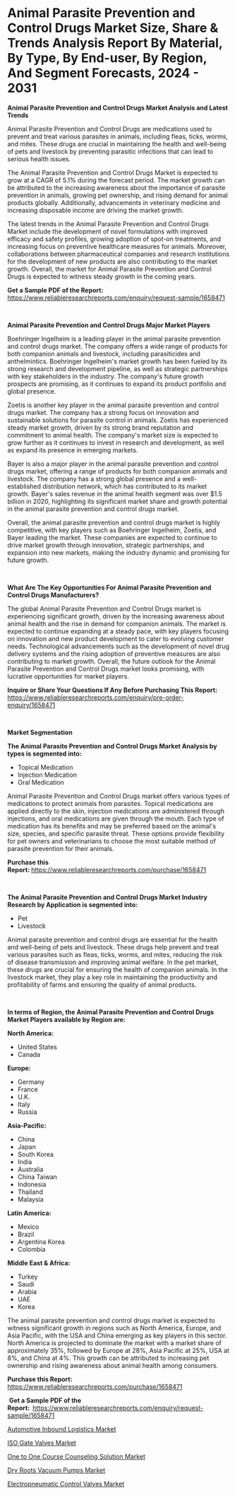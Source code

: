 <p><h1>Animal Parasite Prevention and Control Drugs Market Size, Share & Trends Analysis Report By Material, By Type, By End-user, By Region, And Segment Forecasts, 2024 - 2031</h1></p><p><strong>Animal Parasite Prevention and Control Drugs Market Analysis and Latest Trends</strong></p>
<p><p>Animal Parasite Prevention and Control Drugs are medications used to prevent and treat various parasites in animals, including fleas, ticks, worms, and mites. These drugs are crucial in maintaining the health and well-being of pets and livestock by preventing parasitic infections that can lead to serious health issues.</p><p>The Animal Parasite Prevention and Control Drugs Market is expected to grow at a CAGR of 5.1% during the forecast period. The market growth can be attributed to the increasing awareness about the importance of parasite prevention in animals, growing pet ownership, and rising demand for animal products globally. Additionally, advancements in veterinary medicine and increasing disposable income are driving the market growth.</p><p>The latest trends in the Animal Parasite Prevention and Control Drugs Market include the development of novel formulations with improved efficacy and safety profiles, growing adoption of spot-on treatments, and increasing focus on preventive healthcare measures for animals. Moreover, collaborations between pharmaceutical companies and research institutions for the development of new products are also contributing to the market growth. Overall, the market for Animal Parasite Prevention and Control Drugs is expected to witness steady growth in the coming years.</p></p>
<p><strong>Get a Sample PDF of the Report:&nbsp;</strong> <a href="https://www.reliableresearchreports.com/enquiry/request-sample/1658471">https://www.reliableresearchreports.com/enquiry/request-sample/1658471</a></p>
<p>&nbsp;</p>
<p><strong>Animal Parasite Prevention and Control Drugs Major Market Players</strong></p>
<p><p>Boehringer Ingelheim is a leading player in the animal parasite prevention and control drugs market. The company offers a wide range of products for both companion animals and livestock, including parasiticides and anthelmintics. Boehringer Ingelheim's market growth has been fueled by its strong research and development pipeline, as well as strategic partnerships with key stakeholders in the industry. The company's future growth prospects are promising, as it continues to expand its product portfolio and global presence.</p><p>Zoetis is another key player in the animal parasite prevention and control drugs market. The company has a strong focus on innovation and sustainable solutions for parasite control in animals. Zoetis has experienced steady market growth, driven by its strong brand reputation and commitment to animal health. The company's market size is expected to grow further as it continues to invest in research and development, as well as expand its presence in emerging markets.</p><p>Bayer is also a major player in the animal parasite prevention and control drugs market, offering a range of products for both companion animals and livestock. The company has a strong global presence and a well-established distribution network, which has contributed to its market growth. Bayer's sales revenue in the animal health segment was over $1.5 billion in 2020, highlighting its significant market share and growth potential in the animal parasite prevention and control drugs market.</p><p>Overall, the animal parasite prevention and control drugs market is highly competitive, with key players such as Boehringer Ingelheim, Zoetis, and Bayer leading the market. These companies are expected to continue to drive market growth through innovation, strategic partnerships, and expansion into new markets, making the industry dynamic and promising for future growth.</p></p>
<p>&nbsp;</p>
<p><strong>What Are The Key Opportunities For Animal Parasite Prevention and Control Drugs Manufacturers?</strong></p>
<p><p>The global Animal Parasite Prevention and Control Drugs market is experiencing significant growth, driven by the increasing awareness about animal health and the rise in demand for companion animals. The market is expected to continue expanding at a steady pace, with key players focusing on innovation and new product development to cater to evolving customer needs. Technological advancements such as the development of novel drug delivery systems and the rising adoption of preventive measures are also contributing to market growth. Overall, the future outlook for the Animal Parasite Prevention and Control Drugs market looks promising, with lucrative opportunities for market players.</p></p>
<p><strong>Inquire or Share Your Questions If Any Before Purchasing This Report:</strong> <a href="https://www.reliableresearchreports.com/enquiry/pre-order-enquiry/1658471">https://www.reliableresearchreports.com/enquiry/pre-order-enquiry/1658471</a></p>
<p>&nbsp;</p>
<p><strong>Market Segmentation</strong></p>
<p><strong>The Animal Parasite Prevention and Control Drugs Market Analysis by types is segmented into:</strong></p>
<p><ul><li>Topical Medication</li><li>Injection Medication</li><li>Oral Medication</li></ul></p>
<p><p>Animal Parasite Prevention and Control Drugs market offers various types of medications to protect animals from parasites. Topical medications are applied directly to the skin, injection medications are administered through injections, and oral medications are given through the mouth. Each type of medication has its benefits and may be preferred based on the animal's size, species, and specific parasite threat. These options provide flexibility for pet owners and veterinarians to choose the most suitable method of parasite prevention for their animals.</p></p>
<p><strong>Purchase this Report:&nbsp;</strong><a href="https://www.reliableresearchreports.com/purchase/1658471">https://www.reliableresearchreports.com/purchase/1658471</a></p>
<p>&nbsp;</p>
<p><strong>The Animal Parasite Prevention and Control Drugs Market Industry Research by Application is segmented into:</strong></p>
<p><ul><li>Pet</li><li>Livestock</li></ul></p>
<p><p>Animal parasite prevention and control drugs are essential for the health and well-being of pets and livestock. These drugs help prevent and treat various parasites such as fleas, ticks, worms, and mites, reducing the risk of disease transmission and improving animal welfare. In the pet market, these drugs are crucial for ensuring the health of companion animals. In the livestock market, they play a key role in maintaining the productivity and profitability of farms and ensuring the quality of animal products.</p></p>
<p>&nbsp;</p>
<p><strong>In terms of Region, the Animal Parasite Prevention and Control Drugs Market Players available by Region are:</strong></p>
<p>
    <p> <strong> North America: </strong>
        <ul>
            <li>United States</li>
            <li>Canada</li>
        </ul>
        </p> 
    <p> <strong> Europe: </strong>
        <ul>
            <li>Germany</li>
            <li>France</li>
            <li>U.K.</li>
            <li>Italy</li>
            <li>Russia</li>
        </ul>
        </p> 
    <p> <strong> Asia-Pacific: </strong>
        <ul>
            <li>China</li>
            <li>Japan</li>
            <li>South Korea</li>
            <li>India</li>
            <li>Australia</li>
            <li>China Taiwan</li>
            <li>Indonesia</li>
            <li>Thailand</li>
            <li>Malaysia</li>
        </ul>
        </p> 
    <p> <strong> Latin America: </strong>
        <ul>
            <li>Mexico</li>
            <li>Brazil</li>
            <li>Argentina Korea</li>
            <li>Colombia</li>
        </ul>
        </p> 
    <p> <strong> Middle East & Africa: </strong>
        <ul>
            <li>Turkey</li>
            <li>Saudi</li>
            <li>Arabia</li>
            <li>UAE</li>
            <li>Korea</li>
        </ul>
    </p>
    </p>
<p><p>The animal parasite prevention and control drugs market is expected to witness significant growth in regions such as North America, Europe, and Asia Pacific, with the USA and China emerging as key players in this sector. North America is projected to dominate the market with a market share of approximately 35%, followed by Europe at 28%, Asia Pacific at 25%, USA at 8%, and China at 4%. This growth can be attributed to increasing pet ownership and rising awareness about animal health among consumers.</p></p>
<p><strong>Purchase this Report: </strong><a href="https://www.reliableresearchreports.com/purchase/1658471">https://www.reliableresearchreports.com/purchase/1658471</a></p>
<p>&nbsp;<strong>Get a Sample PDF of the Report:&nbsp;&nbsp;</strong><a href="https://www.reliableresearchreports.com/enquiry/request-sample/1658471">https://www.reliableresearchreports.com/enquiry/request-sample/1658471</a></p>
<p><strong></strong></p>
<p><p><a href="https://issuu.com/reportprime-2/docs/automotive-inbound-logistics-market-size-2030.pptx">Automotive Inbound Logistics Market</a></p><p><a href="https://github.com/Alonsoolds3wq1d81czn8rbol/Market-Research-Report-List-1/blob/main/iso-gate-valves-market.md">ISO Gate Valves Market</a></p><p><a href="https://issuu.com/reportprime-2/docs/one-to-one-course-counseling-solution-market-size-">One to One Course Counseling Solution Market</a></p><p><a href="https://github.com/jsmusil/Market-Research-Report-List-1/blob/main/dry-roots-vacuum-pumps-market.md">Dry Roots Vacuum Pumps Market</a></p><p><a href="https://github.com/yemakinde/Market-Research-Report-List-1/blob/main/electropneumatic-control-valves-market.md">Electropneumatic Control Valves Market</a></p></p>